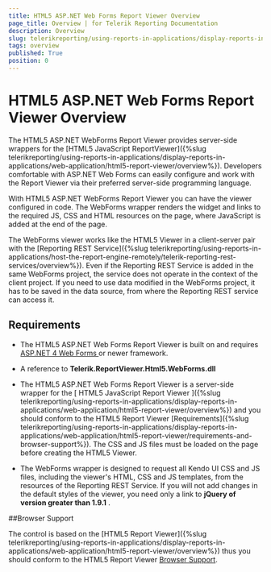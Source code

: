 ```yaml
---
title: HTML5 ASP.NET Web Forms Report Viewer Overview
page_title: Overview | for Telerik Reporting Documentation
description: Overview
slug: telerikreporting/using-reports-in-applications/display-reports-in-applications/web-application/html5-asp.net-web-forms-report-viewer/overview
tags: overview
published: True
position: 0
---
```


# HTML5 ASP.NET Web Forms Report Viewer Overview



The HTML5 ASP.NET WebForms Report Viewer provides server-side wrappers for the         [HTML5 JavaScript ReportViewer]({%slug telerikreporting/using-reports-in-applications/display-reports-in-applications/web-application/html5-report-viewer/overview%}). Developers         comfortable with ASP.NET Web Forms can easily configure and work with the Report Viewer via their preferred server-side programming language.       

With HTML5 ASP.NET WebForms Report Viewer you can have the viewer configured in code.         The WebForms wrapper renders the widget and links to the required JS, CSS and HTML resources on the page, where JavaScript is added at the end of the page.       

The WebForms viewer works like the HTML5 Viewer in a client-server pair with the [Reporting REST Service]({%slug telerikreporting/using-reports-in-applications/host-the-report-engine-remotely/telerik-reporting-rest-services/overview%}).         Even if the Reporting REST Service is added in the same WebForms project, the service does not operate in the context of the client project.         If you need to use data modified in the WebForms project, it has to be saved in the data source, from where the Reporting REST service can access it.       

##        Requirements
      

* The HTML5 ASP.NET Web Forms Report Viewer is built on and requires               [                 ASP.NET 4 Web Forms               ](http://www.asp.net/web-forms)             or newer framework.           

* A reference to __Telerik.ReportViewer.Html5.WebForms.dll__ 

* The HTML5 ASP.NET Web Forms Report Viewer is a server-side wrapper for the [               HTML5 JavaScript Report Viewer             ]({%slug telerikreporting/using-reports-in-applications/display-reports-in-applications/web-application/html5-report-viewer/overview%}) and you should conform to the HTML5 Report Viewer [Requirements]({%slug telerikreporting/using-reports-in-applications/display-reports-in-applications/web-application/html5-report-viewer/requirements-and-browser-support%}).             The CSS and JS files must be loaded on the page before creating the HTML5 Viewer.           

* The WebForms wrapper is designed to request all Kendo UI CSS and JS files, including the viewer's HTML, CSS and JS templates,               from the resources of the Reporting REST Service. If you will not add changes in the default styles of the viewer,               you need only a link to __jQuery of version greater than 1.9.1__ .             

##Browser Support

The control is based on the [HTML5 Report Viewer]({%slug telerikreporting/using-reports-in-applications/display-reports-in-applications/web-application/html5-report-viewer/overview%}) thus you should conform         to the HTML5 Report Viewer [Browser Support](143e5c03-e69d-416f-9ac0-85c397b22b8e#BrowserSupport).       
